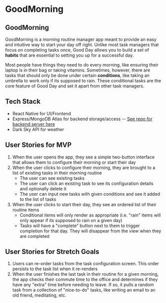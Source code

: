 # GoodMorning


## GoodMorning

GoodMorning is a morning routine manager app meant to provide an easy and intuitive way to start your day off right. Unlike most task managers that focus on completing tasks once, Good Day allows you to build a set of **habits** that are essential to setting you up for a successful day. 

Most people have things they need to do every morning, like ensuring their laptop is in their bag or taking vitamins. Sometimes, however, there are tasks that should only be done under certain **conditions**, like taking an umbrella to work only if its supposed to rain. These conditional tasks are the core feature of Good Day and set it apart from other task managers.

## Tech Stack

* React Native for UI/Frontend
* Express/MongoDB Atlas for backend storage/access -- [See repo for backend server here](https://github.com/garrettwelson/Good-Morning-Backend)
* Dark Sky API for weather

## User Stories for MVP

1. When the user opens the app, they see a simple two-button interface that allows them to configure their morning or start their day
2. When the user clicks to configure their morning, they are brought to a list of existing tasks in their morning routine
   * The user can see existing tasks
   * The user can click an existing task to see its configuration details and optionally delete it
   * The user can input new tasks with given conditions and see it added to the list of tasks 
3. When the user clicks to start their day, they see an ordered list of their routine items 
     * Conditional items will only render as appropriate (i.e. "rain" items will only appear if its supposed to rain on a given day)
     * Tasks will have a "complete" button next to them to trigger completion for that day. They will disappear from the view when they are completed 

## User Stories for Stretch Goals

1. Users can re-order tasks from the task configuration screen. This order persists to the task list when it re-renders
2. When the user finishes the last task in their routine for a given morning, the app checks their commute time to the office and determines if they have any "extra" time before needing to leave. If so, it pulls a random task from a collection of "nice-to-do" tasks, like writing an email to an old friend, meditating, etc.


